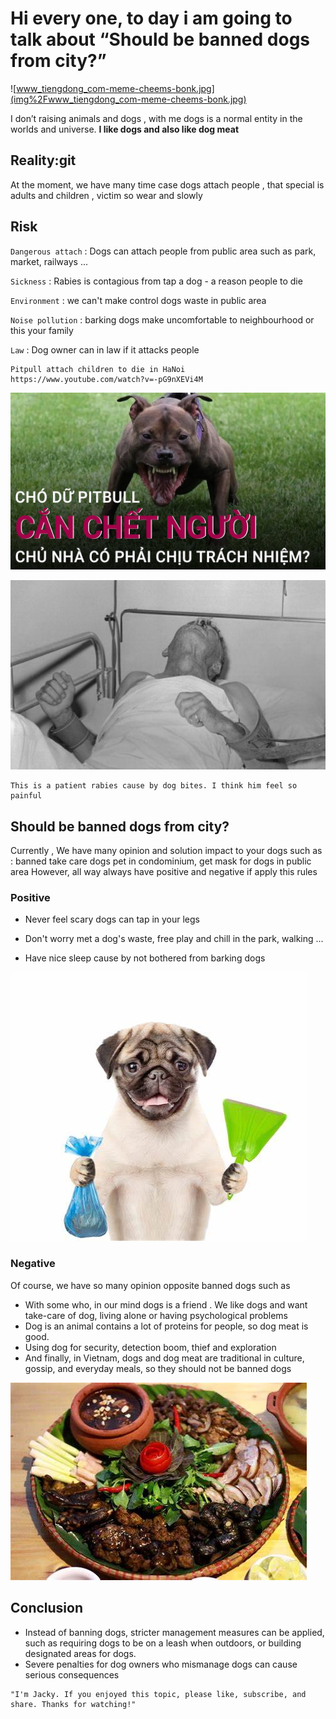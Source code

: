 # Hi every one, to day i am going to talk about “Should be banned dogs from city?”

![www_tiengdong_com-meme-cheems-bonk.jpg](img%2Fwww_tiengdong_com-meme-cheems-bonk.jpg)

I don’t raising animals and dogs , with me dogs is a normal entity in the worlds and universe.
**I like dogs and also like dog meat**

## Reality:git

At the moment, we have many time case dogs attach people , that special is adults and children , victim so wear and
slowly

## Risk

`Dangerous attach` : Dogs can attach people from public area such as park, market, railways ...

`Sickness` : Rabies is contagious from tap a dog - a reason people to die

`Environment` : we can't make control dogs waste in public area

`Noise pollution` : barking dogs make uncomfortable to neighbourhood or this your family

`Law` : Dog owner can in law if it attacks people

```text 
Pitpull attach children to die in HaNoi
https://www.youtube.com/watch?v=-pG9nXEVi4M
```
![maxresdefault.jpg](img%2Fmaxresdefault.jpg)

![benh-dai-va-cach-phong-tranh-benh-dai-1.jpg](img%2Fbenh-dai-va-cach-phong-tranh-benh-dai-1.jpg)

```
This is a patient rabies cause by dog bites. I think him feel so painful
```

## Should be banned dogs from city?

Currently , We have many opinion and solution impact to your dogs such as : banned take care dogs pet in condominium,
get mask for dogs in public area
However, all way always have positive and negative if apply this rules

### Positive

- Never feel scary dogs can tap in your legs

- Don't worry met a dog's waste, free play and chill in the park, walking ...

- Have nice sleep cause by not bothered from barking dogs

![OIP.jpeg](img%2FOIP.jpeg)

### Negative

Of course, we have so many opinion opposite banned dogs such as

- With some who, in our mind dogs is a friend . We like dogs and want take-care of dog, living alone or having
  psychological problems
- Dog is an animal contains a lot of proteins for people, so dog meat is good.
- Using dog for security, detection boom, thief and exploration
- And finally, in Vietnam, dogs and dog meat are traditional in culture, gossip, and everyday meals, so they should not be banned
  dogs  

![OIP (2).jpeg](img%2FOIP%20%282%29.jpeg)

## Conclusion

- Instead of banning dogs, stricter management measures can be applied, such as requiring dogs to be on a leash when
  outdoors, or building designated areas for dogs.
- Severe penalties for dog owners who mismanage dogs can cause serious consequences



```
"I'm Jacky. If you enjoyed this topic, please like, subscribe, and share. Thanks for watching!" 
```
